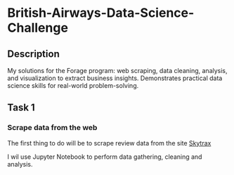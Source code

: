 # British-Airways-Data-Science-Challenge

## Description
My solutions for the Forage program: web scraping, data cleaning, analysis, and visualization to extract business insights. Demonstrates practical data science skills for real-world problem-solving.

## Task 1
### Scrape data from the web
The first thing to do will be to scrape review data from the site [Skytrax](https://www.airlinequality.com/airline-reviews/british-airways/)

I wil use Jupyter Notebook to perform data gathering, cleaning and analysis.
